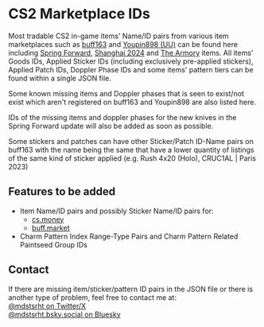 # CS2 Marketplace IDs

Most tradable CS2 in-game items' Name/ID pairs from various item marketplaces such as [buff163](https://buff.163.com) and [Youpin898 (UU)](https://www.youpin898.com/) can be found here including [Spring Forward](https://store.steampowered.com/news/app/730/view/529842339955343453), [Shanghai 2024](https://store.steampowered.com/news/app/730/view/4472732402493426409) and [The Armory](https://store.steampowered.com/sale/armory) items. All items' Goods IDs, Applied Sticker IDs (including exclusively pre-applied stickers), Applied Patch IDs, Doppler Phase IDs and some items' pattern tiers can be found within a single JSON file.<br>

Some known missing items and Doppler phases that is seen to exist/not exist which aren't registered on buff163 and Youpin898 are also listed here.<br>

IDs of the missing items and doppler phases for the new knives in the Spring Forward update will also be added as soon as possible.<br>

Some stickers and patches can have other Sticker/Patch ID-Name pairs on buff163 with the name being the same that have a lower quantity of listings of the same kind of sticker applied (e.g. Rush 4x20 (Holo), CRUC1AL | Paris 2023)<br>

## Features to be added

* Item Name/ID pairs and possibly Sticker Name/ID pairs for:
    - [cs.money](https://cs.money/)
    - [buff.market](https://buff.market/)
* Charm Pattern Index Range-Type Pairs and Charm Pattern Related Paintseed Group IDs

## Contact

If there are missing item/sticker/pattern ID pairs in the JSON file or there is another type of problem, feel free to contact me at:<br>
[@mdstsrht on Twitter/X](https://twitter.com/mdstsrht)<br>
[@mdstsrht.bsky.social on Bluesky](https://bsky.app/profile/mdstsrht.bsky.social)